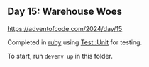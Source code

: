 ## Day 15: Warehouse Woes

https://adventofcode.com/2024/day/15

Completed in [ruby](https://www.ruby-lang.org/en/) using [Test::Unit](https://ruby-doc.org/stdlib-3.1.0/libdoc/test-unit/rdoc/Test/Unit.html) for testing.

To start, run `devenv up` in this folder.